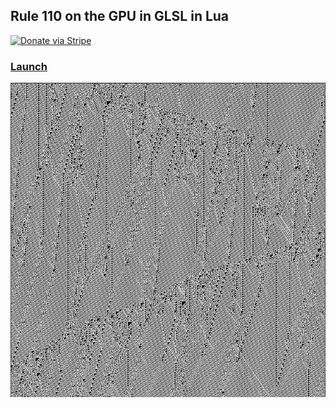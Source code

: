 ## Rule 110 on the GPU in GLSL in Lua

[![Donate via Stripe](https://img.shields.io/badge/Donate-Stripe-green.svg)](https://buy.stripe.com/00gbJZ0OdcNs9zi288)<br>

### [Launch](https://thenumbernine.github.io/glapp-js/run.html?dir=rule110&file=rule110.lua)

[![](pic.png)](https://thenumbernine.github.io/glapp-js/run.html?dir=rule110&file=rule110.lua)
